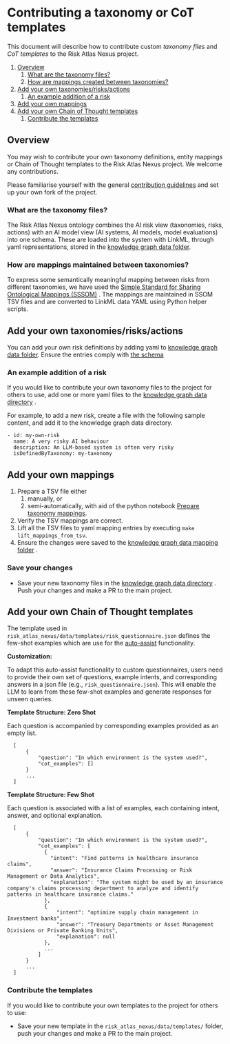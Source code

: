 # Contributing a taxonomy or CoT templates

This document will describe how to contribute custom  _taxonomy files_ and _CoT templates_ to the Risk Atlas Nexus
project.

1. [Overview](#overview)
    1. [What are the taxonomy files?](#what-are-the-taxonomy-files)
    2. [How are mappings created between taxonomies?](#how-are-mappings-maintained-between-taxonomies)
2. [Add your own taxonomies/risks/actions](#add-your-own-taxonomiesrisksactions)
    1. [An example addition of a risk](#an-example-addition-of-a-risk)
3. [Add your own mappings](#add-your-own-mappings)
4. [Add your own Chain of Thought templates](#add-your-own-chain-of-thought-templates)
    1. [Contribute the templates](#contribute-the-templates)

## Overview

You may wish to contribute your own taxonomy definitions, entity mappings or Chain of Thought templates to the Risk
Atlas Nexus project. We welcome any contributions.

Please familiarise yourself with the
general [contribution guidelines](https://github.com/ibm/risk-atlas-nexus/CONTRIBUTING.md) and set up your own fork of
the project.

### What are the taxonomy files?

The Risk Atlas Nexus ontology combines the AI risk view (taxonomies, risks, actions) with an AI model view (AI systems,
AI models, model evaluations) into one schema. These are loaded into the system with LinkML, through yaml
representations, stored in
the [knowledge graph data folder](https://github.com/ibm/risk-atlas-nexus/src/risk_atlas_nexus/data/knowledge_graph/).

### How are mappings maintained between taxonomies?

To express some semantically meaningful mapping between risks from different taxonomies, we have used the [Simple
Standard for Sharing Ontological Mappings (SSSOM)](https://academic.oup.com/database/article/doi/10.1093/database/baac035/6591806)
. The mappings are maintained in SSOM TSV files and are converted to LinkML data
YAML using Python helper scripts.

## Add your own taxonomies/risks/actions

You can add your own risk definitions by adding yaml
to [knowledge graph data folder](https://github.com/ibm/risk-atlas-nexus/src/risk_atlas_nexus/data/knowledge_graph/).
Ensure the entries comply with [the schema](../ontology/index.md)

### An example addition of a risk

If you would like to contribute your own taxonomy files to the project for others to use, add one or more yaml files to
the  [knowledge graph data directory](https://github.com/IBM/risk-atlas-nexus/tree/main/src/risk_atlas_nexus/data/knowledge_graph/)
.

For example, to add a new risk, create a file with the following sample content, and add it to the knowledge graph data
directory.

```
- id: my-own-risk
  name: A very risky AI behaviour
  description: An LLM-based system is often very risky
  isDefinedByTaxonomy: my-taxonomy
```

## Add your own mappings

1. Prepare a TSV file either
    1. manually, or
    2. semi-automatically, with aid of the python notebook [Prepare taxonomy mappings](../examples/notebooks/Prepare_taxonomy_mappings.ipynb).
2. Verify the TSV mappings are correct.
3. Lift all the TSV files to yaml mapping entries by executing `make lift_mappings_from_tsv`.
4. Ensure the changes were saved to the [knowledge graph data mapping folder](https://github.com/ibm/risk-atlas-nexus/src/risk_atlas_nexus/data/knowledge_graph/mapping/) .

### Save your changes
- Save your new taxonomy files in
  the [knowledge graph data directory](https://github.com/IBM/risk-atlas-nexus/tree/main/src/risk_atlas_nexus/data/knowledge_graph)
  . Push your changes and make a PR to the main project.

## Add your own Chain of Thought templates

The template used in `risk_atlas_nexus/data/templates/risk_questionnaire.json` defines the few-shot examples which are use for the [auto-assist](../examples/notebooks/autoassist_questionnaire.ipynb) functionality.

**Customization:**

To adapt this auto-assist functionality to custom questionnaires, users need to provide their own set of questions, example intents, and corresponding answers in a json file (e.g., `risk_questionnaire.json`). This will enable the LLM to learn from these few-shot examples and generate responses for unseen queries.

**Template Structure: Zero Shot**

Each question is accompanied by corresponding examples provided as an empty list.

```shell
  [
      {
          "question": "In which environment is the system used?",
          "cot_examples": []
      }
      ...
  ]
```

**Template Structure: Few Shot**

Each question is associated with a list of examples, each containing intent, answer, and optional explanation.

```shell
  [
      {
          "question": "In which environment is the system used?",
          "cot_examples": [
            {
              "intent": "Find patterns in healthcare insurance claims",
              "answer": "Insurance Claims Processing or Risk Management or Data Analytics",
              "explanation": "The system might be used by an insurance company's claims processing department to analyze and identify patterns in healthcare insurance claims."
            },
            {
                "intent": "optimize supply chain management in Investment banks",
                "answer": "Treasury Departments or Asset Management Divisions or Private Banking Units",
                "explanation": null
            },
            ...
          ]
      }
      ...
  ]
```

### Contribute the templates

If you would like to contribute your own templates to the project for others to use:

- Save your new template in the `risk_atlas_nexus/data/templates/` folder, push your changes and make a PR to the main
  project.
